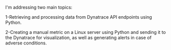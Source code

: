 
I'm addressing two main topics:

1-Retrieving and processing data from Dynatrace API endpoints using Python.

2-Creating a manual metric on a Linux server using Python and sending it to the Dynatrace 
for visualization, as well as generating alerts in case of adverse conditions.

